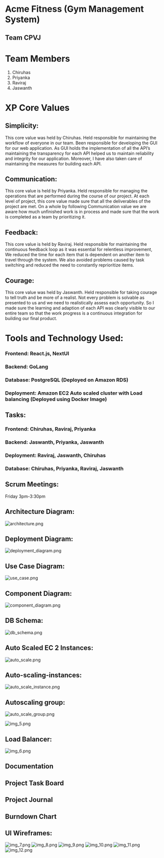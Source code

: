 # Acme Fitness (Gym Management System)

## Team CPVJ

# Team Members
1. Chiruhas
2. Priyanka
3. Raviraj
4. Jaswanth

# XP Core Values

## Simplicity:
This core value was held by Chiruhas. Held responsible for maintaining the workflow of everyone in our team. Been responsible for developing the GUI for our web application. As GUI holds the implementation of all the API’s maintaining the transparency for each API helped us to maintain reliability and integrity for our application. Moreover, I have also taken care of maintaining the measures for building each API.

## Communication:
This core value is held by Priyanka. Held responsible for managing the operations that are performed during the course of our project. At each level of project, this core value made sure that all the deliverables of the project are met. On a whole by following Communication value we are aware how much unfinished work is in process and made sure that the work is completed as a team by prioritizing it.

## Feedback:
This core value is held by Raviraj. Held responsible for maintaining the continuous feedback loop as it was essential for relentless improvement, We reduced the time for each item that is dependent on another item to travel through the system. We also avoided problems caused by task switching and reduced the need to constantly reprioritize items.

## Courage:
This core value was held by Jaswanth. Held responsible for taking courage to tell truth and be more of a realist. Not every problem is solvable as presented to us and we need to realistically assess each opportunity. So I made sure the learning and adaption of each API was clearly visible to our entire team so that the work progress is a continuous integration for building our final product.

# Tools and Technology Used:

### Frontend: React.js, NextUI
### Backend: GoLang
### Database: PostgreSQL (Deployed on Amazon RDS)
### Deployment: Amazon EC2 Auto scaled cluster with Load balancing (Deployed using Docker Image)

## Tasks:
### Frontend: Chiruhas, Raviraj, Priyanka
### Backend: Jaswanth, Priyanka, Jaswanth
### Deployment: Raviraj, Jaswanth, Chiruhas
### Database: Chiruhas, Priyanka, Raviraj, Jaswanth


## Scrum Meetings:
Friday 3pm-3:30pm

## Architecture Diagram:

![architecture.png](readme_stuff/architecture.png)

## Deployment Diagram:

![deployment_diagram.png](readme_stuff/deployment_diagram.png)

## Use Case Diagram:
![use_case.png](readme_stuff/use_case.png)

## Component Diagram:

![component_diagram.png](readme_stuff/component_diagram.png)

## DB Schema:
![db_schema.png](readme_stuff/db_schema.png)

## Auto Scaled EC 2 Instances:

![auto_scale.png](readme_stuff/auto_Scale.png)


## Auto-scaling-instances:

![auto_scale_instance.png](readme_stuff/auto_scale_instance.png)

## Autoscaling group:
![auto_scale_group.png](readme_stuff/autoscaling_group.png)

![img_5.png](readme_stuff/autoscaling_group2.png)

## Load Balancer:
![img_6.png](readme_stuff/load_balancer.png)


## Documentation
## Project Task Board
## Project Journal
## Burndown Chart


## UI Wireframes:
![img_7.png](readme_stuff/wireframe1.png)
![img_8.png](readme_stuff/wireframe2.png)
![img_9.png](readme_stuff/wireframe3.png)
![img_10.png](readme_stuff/wireframe4.png)
![img_11.png](readme_stuff/wireframe5.png)
![img_12.png](readme_stuff/wireframe6.png)




